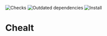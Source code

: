 ![Checks](https://github.com/atikenny/chealt/workflows/Checks/badge.svg)
![Outdated dependencies](https://github.com/atikenny/chealt/workflows/Outdated%20dependencies/badge.svg)
![Install](https://github.com/atikenny/chealt/workflows/Install/badge.svg)

# Chealt
